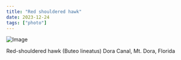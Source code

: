 ```yaml
---
title: "Red shouldered hawk"
date: 2023-12-24
tags: ["photo"]
---
```


![Image](https://pubfeed-io-prod.s3.us-west-1.amazonaws.com/36cc90b8-7fbf-42fe-8103-1258b731c13c/images/1703803185814.jpeg)

Red-shouldered hawk (Buteo lineatus)
Dora Canal, Mt. Dora, Florida

<!--more-->